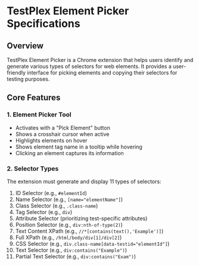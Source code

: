 # TestPlex Element Picker Specifications

## Overview
TestPlex Element Picker is a Chrome extension that helps users identify and generate various types of selectors for web elements. It provides a user-friendly interface for picking elements and copying their selectors for testing purposes.

## Core Features

### 1. Element Picker Tool
- Activates with a "Pick Element" button
- Shows a crosshair cursor when active
- Highlights elements on hover
- Shows element tag name in a tooltip while hovering
- Clicking an element captures its information

### 2. Selector Types
The extension must generate and display 11 types of selectors:
1. ID Selector (e.g., `#elementId`)
2. Name Selector (e.g., `[name="elementName"]`)
3. Class Selector (e.g., `.class-name`)
4. Tag Selector (e.g., `div`)
5. Attribute Selector (prioritizing test-specific attributes)
6. Position Selector (e.g., `div:nth-of-type(2)`)
7. Text Content XPath (e.g., `//*[contains(text(),'Example')]`)
8. Full XPath (e.g., `/html/body/div[1]/div[2]`)
9. CSS Selector (e.g., `div.class-name[data-testid="elementId"]`)
10. Text Selector (e.g., `div:contains("Example")`)
11. Partial Text Selector (e.g., `div:contains("Exam")`)

